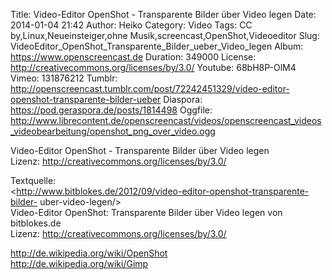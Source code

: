 Title: Video-Editor OpenShot - Transparente Bilder über Video legen
Date: 2014-01-04 21:42
Author: Heiko
Category: Video
Tags: CC by,Linux,Neueinsteiger,ohne Musik,screencast,OpenShot,Videoeditor
Slug: VideoEditor_OpenShot_Transparente_Bilder_ueber_Video_legen
Album: https://www.openscreencast.de
Duration: 349000
License: http://creativecommons.org/licenses/by/3.0/
Youtube: 68bH8P-OlM4
Vimeo: 131876212
Tumblr: http://openscreencast.tumblr.com/post/72242451329/video-editor-openshot-transparente-bilder-ueber
Diaspora: https://pod.geraspora.de/posts/1814498
Oggfile: http://www.librecontent.de/openscreencast/videos/openscreencast_videos_videobearbeitung/openshot_png_over_video.ogg

Video-Editor OpenShot - Transparente Bilder über Video legen  
Lizenz: <http://creativecommons.org/licenses/by/3.0/>  
  
Textquelle:  
<http://www.bitblokes.de/2012/09/video-editor-openshot-transparente-bilder-
uber-video-legen/>  
Video-Editor OpenShot: Transparente Bilder über Video legen von bitblokes.de  
Lizenz: <http://creativecommons.org/licenses/by/3.0/>  
  
<http://de.wikipedia.org/wiki/OpenShot>  
<http://de.wikipedia.org/wiki/Gimp>

